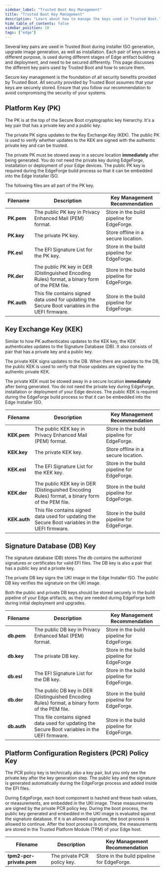 ```yaml
---
sidebar_label: "Trusted Boot Key Management"
title: "Trusted Boot Key Management"
description: "Learn about how to manage the keys used in Trusted Boot."
hide_table_of_contents: false
sidebar_position: 10
tags: ["edge"]
---
```


Several key pairs are used in Trusted Boot during installer ISO generation, upgrade image generation, as well as
installation. Each pair of keys serves a different purpose, is used during different stages of Edge artifact building
and deployment, and need to be secured differently. This page discusses the different key pairs used by Trusted Boot and
how to secure them.

Secure key management is the foundation of all security benefits provided by Trusted Boot. All security provided by
Trusted Boot assumes that your keys are securely stored. Ensure that you follow our recommendation to avoid compromising
the security of your systems.

## Platform Key (PK)

The PK is at the top of the Secure Boot cryptographic key hierarchy. It's a key pair that has a private key and a public
key.

The private PK signs updates to the Key Exchange Key (KEK). The public PK is used to verify whether updates to the KEK
are signed with the authentic private key and can be trusted.

The private PK must be stowed away in a secure location **immediately** after being generated. You do not need the
private key during EdgeForge, installation or deployment of your Edge devices. The public PK key is required during the
EdgeForge build process so that it can be embedded into the Edge Installer ISO.

The following files are all part of the PK key.

| Filename    | Description                                                                                      | Key Management Recommendation              |
| ----------- | ------------------------------------------------------------------------------------------------ | ------------------------------------------ |
| **PK.pem**  | The public PK key in Privacy Enhanced Mail (PEM) format.                                         | Store in the build pipeline for EdgeForge. |
| **PK.key**  | The private PK key.                                                                              | Store offline in a secure location.        |
| **PK.esl**  | The EFI Signature List for the PK key.                                                           | Store in the build pipeline for EdgeForge. |
| **PK.der**  | The public PK key in DER (Distinguished Encoding Rules) format, a binary form of the PEM file.   | Store in the build pipeline for EdgeForge. |
| **PK.auth** | This file contains signed data used for updating the Secure Boot variables in the UEFI firmware. | Store in the build pipeline for EdgeForge. |

## Key Exchange Key (KEK)

Similar to how PK authenticates updates to the KEK key, the KEK authenticates updates to the Signature Database (DB). It
also consists of pair that has a private key and a public key.

The private KEK signs updates to the DB. When there are updates to the DB, the public KEK is used to verify that those
updates are signed by the authentic private KEK.

The private KEK must be stowed away in a secure location **immediately** after being generated. You do not need the
private key during EdgeForge, installation or deployment of your Edge devices. The public KEK is required during the
EdgeForge build process so that it can be embedded into the Edge Installer ISO.

| Filename     | Description                                                                                      | Key Management Recommendation              |
| ------------ | ------------------------------------------------------------------------------------------------ | ------------------------------------------ |
| **KEK.pem**  | The public KEK key in Privacy Enhanced Mail (PEM) format.                                        | Store in the build pipeline for EdgeForge. |
| **KEK.key**  | The private KEK key.                                                                             | Store offline in a secure location.        |
| **KEK.esl**  | The EFI Signature List for the KEK key.                                                          | Store in the build pipeline for EdgeForge. |
| **KEK.der**  | The public KEK key in DER (Distinguished Encoding Rules) format, a binary form of the PEM file.  | Store in the build pipeline for EdgeForge. |
| **KEK.auth** | This file contains signed data used for updating the Secure Boot variables in the UEFI firmware. | Store in the build pipeline for EdgeForge. |

## Signature Database (DB) Key

The signature database (DB) stores The db contains the authorized signatures or certificates for valid EFI files. The DB
key is also a pair that has a public key and a private key.

The private DB key signs the UKI image in the Edge Installer ISO. The public DB key verifies the signature on the UKI
image.

Both the public and private DB keys should be stored securely in the build pipeline of your Edge artifacts, as they are
needed during EdgeForge both during initial deployment and upgrades.

| Filename    | Description                                                                                      | Key Management Recommendation              |
| ----------- | ------------------------------------------------------------------------------------------------ | ------------------------------------------ |
| **db.pem**  | The public DB key in Privacy Enhanced Mail (PEM) format.                                         | Store in the build pipeline for EdgeForge. |
| **db.key**  | The private DB key.                                                                              | Store in the build pipeline for EdgeForge  |
| **db.esl**  | The EFI Signature List for the DB key.                                                           | Store in the build pipeline for EdgeForge. |
| **db.der**  | The public DB key in DER (Distinguished Encoding Rules) format, a binary form of the PEM file.   | Store in the build pipeline for EdgeForge. |
| **db.auth** | This file contains signed data used for updating the Secure Boot variables in the UEFI firmware. | Store in the build pipeline for EdgeForge. |

## Platform Configuration Registers (PCR) Policy Key

The PCR policy key is technically also a key pair, but you only see the private key after the key generation step. The
public key and the signature is generated automatically during the EdgeForge process and added inside the EFI files.

During EdgeForge, each boot component is hashed and these hash values, or measurements, are embedded in the UKI image.
These measurements are signed by the private PCR policy key. During the boot process, the public key generated and
embedded in the UKI image is evaluated against the signature database. If it is an allowed signature, the boot process
is allowed to continue. After the boot process is complete, the measurements are stored in the Trusted Platform Module
(TPM) of your Edge host.

| Filename                 | Description                 | Key Management Recommendation              |
| ------------------------ | --------------------------- | ------------------------------------------ |
| **tpm2-pcr-private.pem** | The private PCR policy key. | Store in the build pipeline for EdgeForge. |
